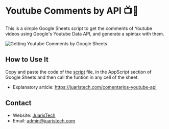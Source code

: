 # Youtube Comments by API 📺💬

This is a simple Google Sheets script to get the comments of Youtube videos using Google's Youtube Data API, and generate a spintax with them.

![Getting Youtube Comments by Google Sheets](https://juaristech.com/wp-content/uploads/2021/12/youtube_comments_spintax.gif)

## How to Use It

Copy and paste the code of the [script](sript_youtube_comments_api.gs) file, in the AppScript section of Google Sheets and then call the funtion in any cell of the sheet.

- Explanatory article: https://juaristech.com/comentarios-youtube-api

## Contact

- Website: [JuarisTech](https://juaristech.com/)
- Email: admin@juaristech.com

